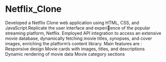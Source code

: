 # Netflix_Clone
Developed a Netflix Clone web application using HTML, CSS, and JavaScript.Replicate the user interface and experience of the popular streaming platform, Netflix.
Employed API integration to access an extensive movie database, dynamically fetching movie titles, synopses, and
cover images, enriching the platform’s content library.
Main features are :
Responsive design
Movie cards with images, titles, and descriptions
Dynamic rendering of movie data
Movie category sections
